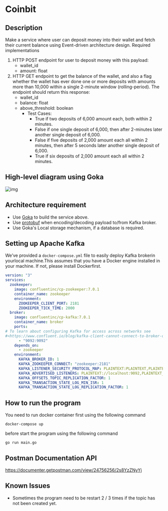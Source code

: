 # Coinbit

## Description
Make a service where user can deposit money into their wallet and fetch their current balance using Event-driven  architecture design. 
Required implementations 
1.  HTTP POST endpoint for user to deposit money with this payload: 
    * wallet_id 
    * amount: float 
2. HTTP GET endpoint to get the balance of the wallet, and also a flag whether the wallet has ever done one  or more deposits with amounts more than 10,000 within a single 2-minute window (rolling-period). The  endpoint should return this response: 
    * wallet_id 
    * balance: float 
    * above_threshold: boolean 
        * Test Cases: 
            * True if two deposits of 6,000 amount each, both within 2 minutes. 
            * False if one single deposit of 6,000, then after 2-minutes later another single deposit of 6,000. 
            * False if five deposits of 2,000 amount each all within 2 minutes, then after 5 seconds later  another single deposit of 6,000. 
            * True if six deposits of 2,000 amount each all within 2 minutes. 

## High-level diagram using Goka
![img](https://i.ibb.co/LhMhvSD/image.png)

## Architecture requirement
* Use [Goka](https://github.com/lovoo/goka) to build the service above. 
* Use [protobuf](https://developers.google.com/protocol-buffers/docs/gotutorial) when encoding/decoding payload to/from Kafka broker. 
* Use Goka's Local storage mechanism, if a database is required. 

## Setting up Apache Kafka 
We’ve provided a `docker-compose.yml` file to easily deploy Kafka brokerin yourlocal machine.This assumes  that you have a Docker engine installed in your machine. If not, please install Dockerfirst. 
```yaml
version: "3"
services:
  zookeeper:
    image: confluentinc/cp-zookeeper:7.0.1
    container_name: zookeeper
    environment:
      ZOOKEEPER_CLIENT_PORT: 2181
      ZOOKEEPER_TICK_TIME: 2000
  broker:
    image: confluentinc/cp-kafka:7.0.1
    container_name: broker
    ports:
# To learn about configuring Kafka for access across networks see
#<https://www.confluent.io/blog/kafka-client-cannot-connect-to-broker-on-aws-on-docker-etc/>
      - "9092:9092"
    depends_on:
      - zookeeper
    environment:
      KAFKA_BROKER_ID: 1
      KAFKA_ZOOKEEPER_CONNECT: "zookeeper:2181"
      KAFKA_LISTENER_SECURITY_PROTOCOL_MAP: PLAINTEXT:PLAINTEXT,PLAINTEXT_INTERNAL:PLAINTEXT
      KAFKA_ADVERTISED_LISTENERS: PLAINTEXT://localhost:9092,PLAINTEXT_INTERNAL://broker:29092
      KAFKA_OFFSETS_TOPIC_REPLICATION_FACTOR: 1
      KAFKA_TRANSACTION_STATE_LOG_MIN_ISR: 1
      KAFKA_TRANSACTION_STATE_LOG_REPLICATION_FACTOR: 1

```


## How to run the program 
You need to run docker container first using the following command
```
docker-compose up
```
before start the program using the following command
```
go run main.go
```

## Postman Documentation API
https://documenter.getpostman.com/view/24756256/2s8YzZNyYj

## Known Issues
- Sometimes the program need to be restart 2 / 3 times if the topic has not been created yet.
